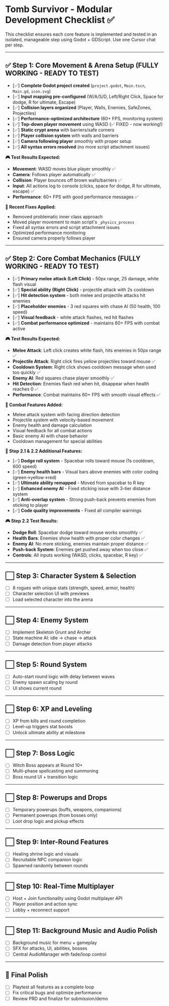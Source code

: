 # Tomb Survivor - Modular Development Checklist ✅

This checklist ensures each core feature is implemented and tested in an isolated, manageable step using Godot + GDScript. Use one Cursor chat per step.

---

## ✅ Step 1: Core Movement & Arena Setup (**FULLY WORKING - READY TO TEST**)
- [✅] **Complete Godot project created** (`project.godot`, `Main.tscn`, `Main.gd`, `icon.svg`)
- [✅] **Input mapping pre-configured** (W/A/S/D, Left/Right Click, Space for dodge, R for ultimate, Escape)
- [✅] **Collision layers organized** (Player, Walls, Enemies, SafeZones, Projectiles)
- [✅] **Performance-optimized architecture** (60+ FPS, monitoring system)
- [✅] **Top-down player movement** using WASD (✅ FIXED - now working!)
- [✅] **Static crypt arena** with barriers/safe corners
- [✅] **Player collision system** with walls and barriers
- [✅] **Camera following player** smoothly with proper setup
- [✅] **All syntax errors resolved** (no more script attachment issues)

**🎮 Test Results Expected:**
- **Movement**: WASD moves blue player smoothly ✅
- **Camera**: Follows player automatically ✅  
- **Collision**: Player bounces off brown walls/barriers ✅
- **Input**: All actions log to console (clicks, space for dodge, R for ultimate, escape) ✅
- **Performance**: 60+ FPS with good performance messages ✅

**🔧 Recent Fixes Applied:**
- Removed problematic inner class approach
- Moved player movement to main script's `_physics_process`
- Fixed all syntax errors and script attachment issues
- Optimized performance monitoring
- Ensured camera properly follows player

---

## ✅ Step 2: Core Combat Mechanics (**FULLY WORKING - READY TO TEST**)
- [✅] **Primary melee attack (Left Click)** - 50px range, 25 damage, white flash visual
- [✅] **Special ability (Right Click)** - projectile attack with 2s cooldown  
- [✅] **Hit detection system** - both melee and projectile attacks hit enemies
- [✅] **Placeholder enemies** - 3 red squares with chase AI (50 health, 100 speed)
- [✅] **Visual feedback** - white attack flashes, red hit flashes
- [✅] **Combat performance optimized** - maintains 60+ FPS with combat active

**🎮 Test Results Expected:**
- **Melee Attack**: Left click creates white flash, hits enemies in 50px range ✅
- **Projectile Attack**: Right click fires yellow projectiles toward mouse ✅
- **Cooldown System**: Right click shows cooldown message when used too quickly ✅
- **Enemy AI**: Red squares chase player smoothly ✅
- **Hit Detection**: Enemies flash red when hit, disappear when health reaches 0 ✅
- **Performance**: Combat maintains 60+ FPS with smooth visual effects ✅

**🔧 Combat Features Added:**
- Melee attack system with facing direction detection
- Projectile system with velocity-based movement
- Enemy health and damage calculation
- Visual feedback for all combat actions
- Basic enemy AI with chase behavior
- Cooldown management for special abilities

**🔧 Step 2.1 & 2.2 Additional Features:**
- [✅] **Dodge roll system** - Spacebar rolls toward mouse (1s cooldown, 600 speed)
- [✅] **Enemy health bars** - Visual bars above enemies with color coding (green→yellow→red)
- [✅] **Ultimate ability remapped** - Moved from spacebar to R key
- [✅] **Enhanced enemy AI** - Fixed sticking issue with 3-tier distance system
- [✅] **Anti-overlap system** - Strong push-back prevents enemies from sticking to player
- [✅] **Code quality improvements** - Fixed all compiler warnings

**🎮 Step 2.2 Test Results:**
- **Dodge Roll**: Spacebar dodge toward mouse works smoothly ✅
- **Health Bars**: Enemies show health with proper color changes ✅
- **Enemy AI**: No more sticking, enemies maintain proper distance ✅
- **Push-back System**: Enemies get pushed away when too close ✅
- **Controls**: All inputs working (WASD, clicks, spacebar, R key) ✅

---

## ⬜ Step 3: Character System & Selection
- [ ] 8 rogues with unique stats (strength, speed, armor, health)
- [ ] Character selection UI with previews
- [ ] Load selected character into the arena

---

## ⬜ Step 4: Enemy System
- [ ] Implement Skeleton Grunt and Archer
- [ ] State machine AI: idle → chase → attack
- [ ] Damage detection from player attacks

---

## ⬜ Step 5: Round System
- [ ] Auto-start round logic with delay between waves
- [ ] Enemy spawn scaling by round
- [ ] UI shows current round

---

## ⬜ Step 6: XP and Leveling
- [ ] XP from kills and round completion
- [ ] Level-up triggers stat boosts
- [ ] Unlock ultimate ability at milestone

---

## ⬜ Step 7: Boss Logic
- [ ] Witch Boss appears at Round 10+
- [ ] Multi-phase spellcasting and summoning
- [ ] Boss round UI + transition logic

---

## ⬜ Step 8: Powerups and Drops
- [ ] Temporary powerups (buffs, weapons, companions)
- [ ] Permanent powerups (from bosses only)
- [ ] Loot drop logic and pickup effects

---

## ⬜ Step 9: Inter-Round Features
- [ ] Healing shrine logic and visuals
- [ ] Recruitable NPC companion logic
- [ ] Spawned randomly between rounds

---

## ⬜ Step 10: Real-Time Multiplayer
- [ ] Host + Join functionality using Godot multiplayer API
- [ ] Player position and action sync
- [ ] Lobby + reconnect support

---

## ⬜ Step 11: Background Music and Audio Polish
- [ ] Background music for menu + gameplay
- [ ] SFX for attacks, UI, abilities, bosses
- [ ] Central AudioManager with fade/loop control

---

## 🏁 Final Polish
- [ ] Playtest all features as a complete loop
- [ ] Fix critical bugs and optimize performance
- [ ] Review PRD and finalize for submission/demo
